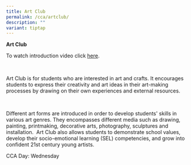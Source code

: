 ```yaml
---
title: Art Club
permalink: /cca/artclub/
description: ""
variant: tiptap
---
```

<p><strong>Art Club</strong> <br></p><p>To watch introduction video click <a href="https://youtu.be/GH6PbtZ5qLI" rel="noopener noreferrer nofollow" target="_blank">here</a>.</p><p><br></p><p>Art Club is for students who are interested in art and crafts. It encourages students to express their creativity and art ideas in their art-making processes by drawing on their own experiences and external resources.</p><p><br></p><p>Different art forms are introduced in order to develop students' skills in various art genres. They encompasses different media such as drawing, painting, printmaking, decorative arts, photography, sculptures and installation.&nbsp; Art Club also allows students to demonstrate school values, develop their socio-emotional learning (SEL) competencies, and grow into confident 21st century young artists. <br></p><p>CCA Day: Wednesday</p>